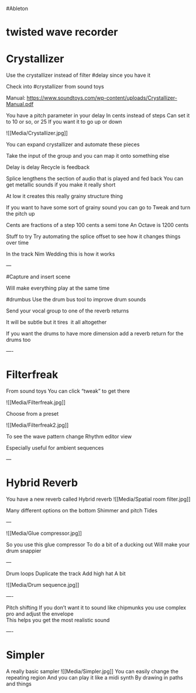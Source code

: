 #Ableton 


# twisted wave recorder 


# Crystallizer
Use the crystallizer instead of filter #delay since you have it 

Check into #crystallizer from sound toys 

Manual: 
https://www.soundtoys.com/wp-content/uploads/Crystallizer-Manual.pdf

You have a pitch parameter in your delay
In cents instead of steps 
Can set it to 10 or so, or 25 
If you want it to go up or down 

![[Media/Crystallizer.jpg]]

You can expand crystallizer and automate these pieces 

Take the input of the group and you can map it onto something else 

Delay is delay 
Recycle is feedback 

Splice lengthens the section of audio that is played and fed back 
You can get metallic sounds if you make it really short 

At low it creates this really grainy structure thing 

If you want to have some sort of grainy sound you can go to Tweak and turn the pitch up 

Cents are fractions of a step 
100 cents a semi tone 
An Octave is 1200 cents 

Stuff to try 
Try automating the splice offset to see how it changes things over time 

In the track Nim Wedding this is how it works 

—

#Capture and insert scene 

Will make everything play at the same time 

#drumbus
Use the drum bus tool to improve drum sounds 

Send your vocal group to one of the reverb returns

It will be subtle but it tires  it all altogether 

If you want the drums to have more dimension add a reverb return for the drums too

—-

# Filterfreak 
From sound toys 
You can click “tweak” to get there 

![[Media/Filterfreak.jpg]]

Choose from a preset 

![[Media/Filterfreak2.jpg]]

To see the wave pattern change 
Rhythm editor view

Especially useful for ambient sequences 

—

# Hybrid Reverb 
You have a new reverb called 
Hybrid reverb 
![[Media/Spatial room filter.jpg]]

Many different options on the bottom 
Shimmer and pitch 
Tides

—

![[Media/Glue compressor.jpg]]

So you use this glue compressor 
To do a bit of a ducking out 
Will make your drum snappier 

—

Drum loops 
Duplicate the track 
Add high hat 
A bit 

![[Media/Drum sequence.jpg]]

—-

Pitch shifting 
If you don’t want it to sound like chipmunks you use complex pro and adjust the envelope  
This helps you get the most realistic sound 

—-

# Simpler 
A really basic sampler 
![[Media/Simpler.jpg]]
You can easily change the repeating region 
And you can play it like a midi synth 
By drawing in paths and things 

